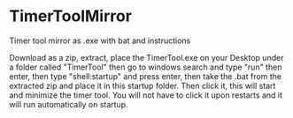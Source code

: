 # TimerToolMirror
Timer tool mirror as .exe with bat and instructions

Download as a zip, extract, place the TimerTool.exe on your Desktop under a folder called "TimerTool" then go to windows search and type "run" then enter, then type "shell:startup" and press enter, then take the .bat from the extracted zip and place it in this startup folder. Then click it, this will start and minimize the timer tool. You will not have to click it upon restarts and it will run automatically on startup.
